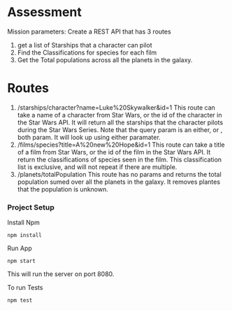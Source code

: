 # Assessment
Mission parameters: Create a REST API that has 3 routes
1. get a list of Starships that a character can pilot
2. Find the Classifications for species for each film
3. Get the Total populations across all the planets in the galaxy. 

# Routes
1. /starships/character?name=Luke%20Skywalker&id=1
    This route can take a name of a character from Star Wars, or the id of the character in the Star Wars API. It will return all the starships that the character pilots during the Star Wars Series. Note that the query param is an either, or , both param. It will look up using either paramater. 
2. /films/species?title=A%20new%20Hope&id=1
    This route can take a title of a film from Star Wars, or the id of the film in the Star Wars API. It return the classifications of species seen in the film. This classification list is exclusive, and will not repeat if there are multiple. 
3. /planets/totalPopulation
    This route has no params and returns the total population sumed over all the planets in the galaxy. It removes plantes that the population is unknown. 

### Project Setup
Install Npm
```
npm install
```
Run App
``` 
npm start
```
This will run the server on port 8080. 

To run Tests 
```
npm test
```

